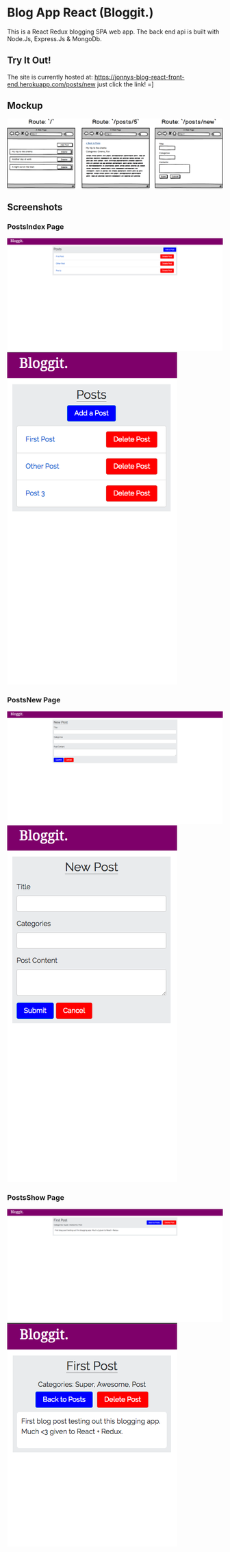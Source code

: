 Blog App React (Bloggit.)
=========================

This is a React Redux blogging SPA web app. The back end api is built with Node.Js, Express.Js & MongoDb.

Try It Out!
----------

The site is currently hosted at: https://jonnys-blog-react-front-end.herokuapp.com/posts/new just click the link! =] 

Mockup
------

![Mockup](https://github.com/JonnyPickard/blog-app-react/blob/master/docs/BlogAppReactMockup.png)

Screenshots
-----------

### PostsIndex Page
![PostsIndexDesktop](https://github.com/JonnyPickard/blog-app-react/blob/master/docs/PostsIndexDesktop.png)
![PostsIndexMobile](https://github.com/JonnyPickard/blog-app-react/blob/master/docs/PostsIndexMobile.png)

### PostsNew Page
![PostsNewDesktop](https://github.com/JonnyPickard/blog-app-react/blob/master/docs/PostsNewDesktop.png)
![PostsNewMobile](https://github.com/JonnyPickard/blog-app-react/blob/master/docs/PostsNewMobile.png)

### PostsShow Page
![PostsShowDesktop](https://github.com/JonnyPickard/blog-app-react/blob/master/docs/PostsShowDesktop.png)
![PostsShowMobile](https://github.com/JonnyPickard/blog-app-react/blob/master/docs/PostsShowMobile.png)
